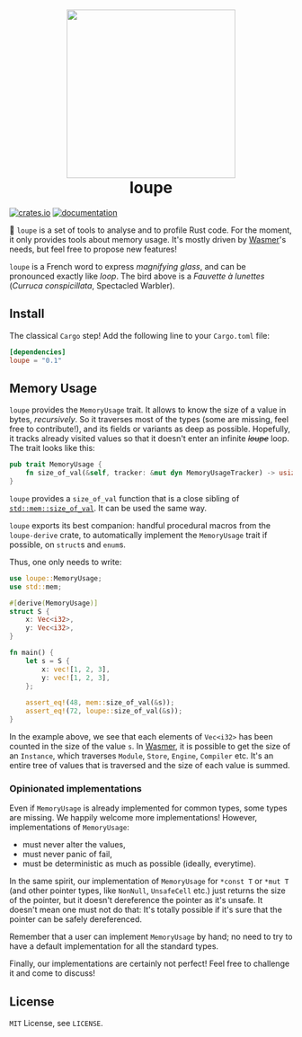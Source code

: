 <h1 align="center">
  <img src="https://raw.githubusercontent.com/wasmerio/loupe/master/image/logo.jpg" width="300px" /><br />
  loupe
</h1>

[![crates.io](https://img.shields.io/crates/v/loupe)](https://crates.io/crates/loupe)
[![documentation](https://img.shields.io/badge/doc-loupe-green)](https://docs.rs/loupe)

🔎 `loupe` is a set of tools to analyse and to profile Rust code. For the
moment, it only provides tools about memory usage. It's mostly driven
by [Wasmer]'s needs, but feel free to propose new features!

`loupe` is a French word to express _magnifying glass_, and can be
pronounced exactly like _loop_. The bird above is a _Fauvette à
lunettes_ (_Curruca conspicillata_, Spectacled Warbler).

## Install

The classical `Cargo` step! Add the following line to your
`Cargo.toml` file:

```toml
[dependencies]
loupe = "0.1"
```

## Memory Usage

`loupe` provides the `MemoryUsage` trait. It allows to know the size
of a value in bytes, _recursively_. So it traverses most of the types
(some are missing, feel free to contribute!), and its fields or
variants as deep as possible. Hopefully, it tracks already visited
values so that it doesn't enter an infinite ~~_loupe_~~ loop. The
trait looks like this:

```rust
pub trait MemoryUsage {
    fn size_of_val(&self, tracker: &mut dyn MemoryUsageTracker) -> usize;
}
```

`loupe` provides a `size_of_val` function that is a close sibling of
[`std::mem::size_of_val`](https://doc.rust-lang.org/std/mem/fn.size_of_val.html). It
can be used the same way.

`loupe` exports its best companion: handful procedural macros from the
`loupe-derive` crate, to automatically implement the `MemoryUsage`
trait if possible, on `struct`s and `enum`s.

Thus, one only needs to write:

```rust
use loupe::MemoryUsage;
use std::mem;

#[derive(MemoryUsage)]
struct S {
    x: Vec<i32>,
    y: Vec<i32>,
}

fn main() {
    let s = S {
        x: vec![1, 2, 3],
        y: vec![1, 2, 3],
    };
    
    assert_eq!(48, mem::size_of_val(&s));
    assert_eq!(72, loupe::size_of_val(&s));
}
```

In the example above, we see that each elements of `Vec<i32>` has been
counted in the size of the value `s`. In [Wasmer], it is possible to
get the size of an `Instance`, which traverses `Module`, `Store`,
`Engine`, `Compiler` etc. It's an entire tree of values that is
traversed and the size of each value is summed.

### Opinionated implementations

Even if `MemoryUsage` is already implemented for common types, some
types are missing. We happily welcome more implementations! However,
implementations of `MemoryUsage`:

* must never alter the values,
* must never panic of fail,
* must be deterministic as much as possible (ideally, everytime).

In the same spirit, our implementation of `MemoryUsage` for `*const T`
or `*mut T` (and other pointer types, like `NonNull`, `UnsafeCell`
etc.) just returns the size of the pointer, but it doesn't dereference
the pointer as it's unsafe. It doesn't mean one must not do that: It's
totally possible if it's sure that the pointer can be safely
dereferenced.

Remember that a user can implement `MemoryUsage` by hand; no need to
try to have a default implementation for all the standard types.

Finally, our implementations are certainly not perfect! Feel free to
challenge it and come to discuss!

## License

`MIT` License, see `LICENSE`.


[Wasmer]: https://github.com/wasmerio/wasmer
